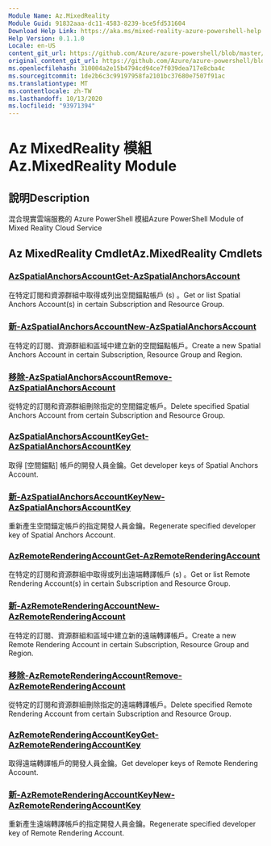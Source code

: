 ```yaml
---
Module Name: Az.MixedReality
Module Guid: 91832aaa-dc11-4583-8239-bce5fd531604
Download Help Link: https://aka.ms/mixed-reality-azure-powershell-help
Help Version: 0.1.1.0
Locale: en-US
content_git_url: https://github.com/Azure/azure-powershell/blob/master/src/MixedReality/MixedReality/help/Az.MixedReality.md
original_content_git_url: https://github.com/Azure/azure-powershell/blob/master/src/MixedReality/MixedReality/help/Az.MixedReality.md
ms.openlocfilehash: 310004a2e15b4794cd94ce7f039dea717e8cba4c
ms.sourcegitcommit: 1de2b6c3c99197958fa2101bc37680e7507f91ac
ms.translationtype: MT
ms.contentlocale: zh-TW
ms.lasthandoff: 10/13/2020
ms.locfileid: "93971394"
---
```

# <span data-ttu-id="22514-101">Az MixedReality 模組</span><span class="sxs-lookup"><span data-stu-id="22514-101">Az.MixedReality Module</span></span>
## <span data-ttu-id="22514-102">說明</span><span class="sxs-lookup"><span data-stu-id="22514-102">Description</span></span>
<span data-ttu-id="22514-103">混合現實雲端服務的 Azure PowerShell 模組</span><span class="sxs-lookup"><span data-stu-id="22514-103">Azure PowerShell Module of Mixed Reality Cloud Service</span></span>

## <span data-ttu-id="22514-104">Az MixedReality Cmdlet</span><span class="sxs-lookup"><span data-stu-id="22514-104">Az.MixedReality Cmdlets</span></span>
### [<span data-ttu-id="22514-105">AzSpatialAnchorsAccount</span><span class="sxs-lookup"><span data-stu-id="22514-105">Get-AzSpatialAnchorsAccount</span></span>](Get-AzSpatialAnchorsAccount.md)
<span data-ttu-id="22514-106">在特定訂閱和資源群組中取得或列出空間錨點帳戶 (s) 。</span><span class="sxs-lookup"><span data-stu-id="22514-106">Get or list Spatial Anchors Account(s) in certain Subscription and Resource Group.</span></span>

### [<span data-ttu-id="22514-107">新-AzSpatialAnchorsAccount</span><span class="sxs-lookup"><span data-stu-id="22514-107">New-AzSpatialAnchorsAccount</span></span>](New-AzSpatialAnchorsAccount.md)
<span data-ttu-id="22514-108">在特定的訂閱、資源群組和區域中建立新的空間錨點帳戶。</span><span class="sxs-lookup"><span data-stu-id="22514-108">Create a new Spatial Anchors Account in certain Subscription, Resource Group and Region.</span></span>

### [<span data-ttu-id="22514-109">移除-AzSpatialAnchorsAccount</span><span class="sxs-lookup"><span data-stu-id="22514-109">Remove-AzSpatialAnchorsAccount</span></span>](Remove-AzSpatialAnchorsAccount.md)
<span data-ttu-id="22514-110">從特定的訂閱和資源群組刪除指定的空間錨定帳戶。</span><span class="sxs-lookup"><span data-stu-id="22514-110">Delete specified Spatial Anchors Account from certain Subscription and Resource Group.</span></span>

### [<span data-ttu-id="22514-111">AzSpatialAnchorsAccountKey</span><span class="sxs-lookup"><span data-stu-id="22514-111">Get-AzSpatialAnchorsAccountKey</span></span>](Get-AzSpatialAnchorsAccountKey.md)
<span data-ttu-id="22514-112">取得 [空間錨點] 帳戶的開發人員金鑰。</span><span class="sxs-lookup"><span data-stu-id="22514-112">Get developer keys of Spatial Anchors Account.</span></span>

### [<span data-ttu-id="22514-113">新-AzSpatialAnchorsAccountKey</span><span class="sxs-lookup"><span data-stu-id="22514-113">New-AzSpatialAnchorsAccountKey</span></span>](New-AzSpatialAnchorsAccountKey.md)
<span data-ttu-id="22514-114">重新產生空間錨定帳戶的指定開發人員金鑰。</span><span class="sxs-lookup"><span data-stu-id="22514-114">Regenerate specified developer key of Spatial Anchors Account.</span></span>

### [<span data-ttu-id="22514-115">AzRemoteRenderingAccount</span><span class="sxs-lookup"><span data-stu-id="22514-115">Get-AzRemoteRenderingAccount</span></span>](Get-AzRemoteRenderingAccount.md)
<span data-ttu-id="22514-116">在特定的訂閱和資源群組中取得或列出遠端轉譯帳戶 (s) 。</span><span class="sxs-lookup"><span data-stu-id="22514-116">Get or list Remote Rendering Account(s) in certain Subscription and Resource Group.</span></span>

### [<span data-ttu-id="22514-117">新-AzRemoteRenderingAccount</span><span class="sxs-lookup"><span data-stu-id="22514-117">New-AzRemoteRenderingAccount</span></span>](New-AzRemoteRenderingAccount.md)
<span data-ttu-id="22514-118">在特定的訂閱、資源群組和區域中建立新的遠端轉譯帳戶。</span><span class="sxs-lookup"><span data-stu-id="22514-118">Create a new Remote Rendering Account in certain Subscription, Resource Group and Region.</span></span>

### [<span data-ttu-id="22514-119">移除-AzRemoteRenderingAccount</span><span class="sxs-lookup"><span data-stu-id="22514-119">Remove-AzRemoteRenderingAccount</span></span>](Remove-AzRemoteRenderingAccount.md)
<span data-ttu-id="22514-120">從特定的訂閱和資源群組刪除指定的遠端轉譯帳戶。</span><span class="sxs-lookup"><span data-stu-id="22514-120">Delete specified Remote Rendering Account from certain Subscription and Resource Group.</span></span>

### [<span data-ttu-id="22514-121">AzRemoteRenderingAccountKey</span><span class="sxs-lookup"><span data-stu-id="22514-121">Get-AzRemoteRenderingAccountKey</span></span>](Get-AzRemoteRenderingAccountKey.md)
<span data-ttu-id="22514-122">取得遠端轉譯帳戶的開發人員金鑰。</span><span class="sxs-lookup"><span data-stu-id="22514-122">Get developer keys of Remote Rendering Account.</span></span>

### [<span data-ttu-id="22514-123">新-AzRemoteRenderingAccountKey</span><span class="sxs-lookup"><span data-stu-id="22514-123">New-AzRemoteRenderingAccountKey</span></span>](New-AzRemoteRenderingAccountKey.md)
<span data-ttu-id="22514-124">重新產生遠端轉譯帳戶的指定開發人員金鑰。</span><span class="sxs-lookup"><span data-stu-id="22514-124">Regenerate specified developer key of Remote Rendering Account.</span></span>